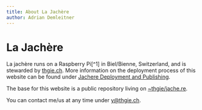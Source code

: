 ```yaml
---
title: About La Jachère
author: Adrian Demleitner
---
```

# La Jachère
La jachère runs on a Raspberry Pi[^1] in Biel/Bienne, Switzerland, and is stewarded by [thgie.ch](https://thgie.ch). More information on the deployment process of this website can be found under [Jachere Deployment and Publishing](notes/Jachere%20Deployment%20and%20Publishing.md).

The base for this website is a public repository living on [~thgie/jache.re](https://git.sr.ht/~thgie/jache.re).

You can contact me/us at any time under [y@thgie.ch](mailto:y@thgie.ch).
